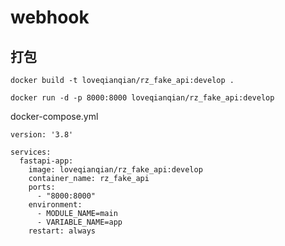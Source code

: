 # webhook

## 打包

```shell
docker build -t loveqianqian/rz_fake_api:develop .
```

```shell
docker run -d -p 8000:8000 loveqianqian/rz_fake_api:develop
```

docker-compose.yml
```docker
version: '3.8'

services:
  fastapi-app:
    image: loveqianqian/rz_fake_api:develop
    container_name: rz_fake_api
    ports:
      - "8000:8000"
    environment:
      - MODULE_NAME=main 
      - VARIABLE_NAME=app
    restart: always  
```